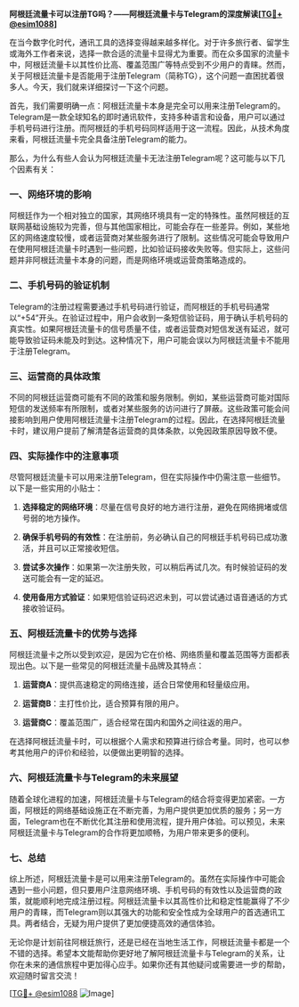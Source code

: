**阿根廷流量卡可以注册TG吗？——阿根廷流量卡与Telegram的深度解读[[TG💪+ @esim1088](https://t.me/s/esim1088)]**

在当今数字化时代，通讯工具的选择变得越来越多样化。对于许多旅行者、留学生或海外工作者来说，选择一款合适的流量卡显得尤为重要。而在众多国家的流量卡中，阿根廷流量卡以其性价比高、覆盖范围广等特点受到不少用户的青睐。然而，关于阿根廷流量卡是否能用于注册Telegram（简称TG），这个问题一直困扰着很多人。今天，我们就来详细探讨一下这个问题。

首先，我们需要明确一点：阿根廷流量卡本身是完全可以用来注册Telegram的。Telegram是一款全球知名的即时通讯软件，支持多种语言和设备，用户可以通过手机号码进行注册。而阿根廷的手机号码同样适用于这一流程。因此，从技术角度来看，阿根廷流量卡完全具备注册Telegram的能力。

那么，为什么有些人会认为阿根廷流量卡无法注册Telegram呢？这可能与以下几个因素有关：

### **一、网络环境的影响**
阿根廷作为一个相对独立的国家，其网络环境具有一定的特殊性。虽然阿根廷的互联网基础设施较为完善，但与其他国家相比，可能会存在一些差异。例如，某些地区的网络速度较慢，或者运营商对某些服务进行了限制。这些情况可能会导致用户在使用阿根廷流量卡时遇到一些问题，比如验证码接收失败等。但实际上，这些问题并非阿根廷流量卡本身的问题，而是网络环境或运营商策略造成的。

### **二、手机号码的验证机制**
Telegram的注册过程需要通过手机号码进行验证，而阿根廷的手机号码通常以“+54”开头。在验证过程中，用户会收到一条短信验证码，用于确认手机号码的真实性。如果阿根廷流量卡的信号质量不佳，或者运营商对短信发送有延迟，就可能导致验证码未能及时到达。这种情况下，用户可能会误以为阿根廷流量卡不能用于注册Telegram。

### **三、运营商的具体政策**
不同的阿根廷运营商可能有不同的政策和服务限制。例如，某些运营商可能对国际短信的发送频率有所限制，或者对某些服务的访问进行了屏蔽。这些政策可能会间接影响到用户使用阿根廷流量卡注册Telegram的过程。因此，在选择阿根廷流量卡时，建议用户提前了解清楚各运营商的具体条款，以免因政策原因导致不便。

### **四、实际操作中的注意事项**
尽管阿根廷流量卡可以用来注册Telegram，但在实际操作中仍需注意一些细节。以下是一些实用的小贴士：

1. **选择稳定的网络环境**：尽量在信号良好的地方进行注册，避免在网络拥堵或信号弱的地方操作。
   
2. **确保手机号码的有效性**：在注册前，务必确认自己的阿根廷手机号码已成功激活，并且可以正常接收短信。

3. **尝试多次操作**：如果第一次注册失败，可以稍后再试几次。有时候验证码的发送可能会有一定的延迟。

4. **使用备用方式验证**：如果短信验证码迟迟未到，可以尝试通过语音通话的方式接收验证码。

### **五、阿根廷流量卡的优势与选择**
阿根廷流量卡之所以受到欢迎，是因为它在价格、网络质量和覆盖范围等方面都表现出色。以下是一些常见的阿根廷流量卡品牌及其特点：

1. **运营商A**：提供高速稳定的网络连接，适合日常使用和轻量级应用。
   
2. **运营商B**：主打性价比，适合预算有限的用户。
   
3. **运营商C**：覆盖范围广，适合经常在国内和国外之间往返的用户。

在选择阿根廷流量卡时，可以根据个人需求和预算进行综合考量。同时，也可以参考其他用户的评价和经验，以便做出更明智的选择。

### **六、阿根廷流量卡与Telegram的未来展望**
随着全球化进程的加速，阿根廷流量卡与Telegram的结合将变得更加紧密。一方面，阿根廷的网络基础设施正在不断完善，为用户提供更加优质的服务；另一方面，Telegram也在不断优化其注册和使用流程，提升用户体验。可以预见，未来阿根廷流量卡与Telegram的合作将更加顺畅，为用户带来更多的便利。

### **七、总结**
综上所述，阿根廷流量卡是可以用来注册Telegram的。虽然在实际操作中可能会遇到一些小问题，但只要用户注意网络环境、手机号码的有效性以及运营商的政策，就能顺利地完成注册过程。阿根廷流量卡以其高性价比和稳定性能赢得了不少用户的青睐，而Telegram则以其强大的功能和安全性成为全球用户的首选通讯工具。两者结合，无疑为用户提供了更加便捷高效的通信体验。

无论你是计划前往阿根廷旅行，还是已经在当地生活工作，阿根廷流量卡都是一个不错的选择。希望本文能帮助你更好地了解阿根廷流量卡与Telegram的关系，让你在未来的通信旅程中更加得心应手。如果你还有其他疑问或需要进一步的帮助，欢迎随时留言交流！

[[TG💪+ @esim1088](https://t.me/s/esim1088) ![Image](https://i.postimg.cc/4NQfJmqS/Snipaste-2025-05-13-00-14-12.png)]